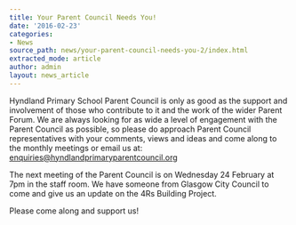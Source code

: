 ```yaml
---
title: Your Parent Council Needs You!
date: '2016-02-23'
categories:
- News
source_path: news/your-parent-council-needs-you-2/index.html
extracted_mode: article
author: admin
layout: news_article
---
```

Hyndland Primary School Parent Council is only as good as the support and involvement of those who contribute to it and the work of the wider Parent Forum. We are always looking for as wide a level of engagement with the Parent Council as possible, so please do approach Parent Council representatives with your comments, views and ideas and come along to the monthly meetings or email us at: [enquiries@hyndlandprimaryparentcouncil.org](mailto:enquiries@hyndlandprimaryparentcouncil.org)

The next meeting of the Parent Council is on Wednesday 24 February at 7pm in the staff room. We have someone from Glasgow City Council to come and give us an update on the 4Rs Building Project.

Please come along and support us!
